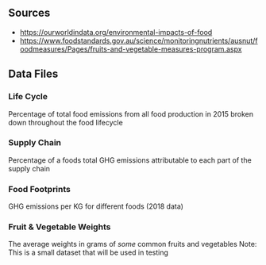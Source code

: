 ## Sources
- https://ourworldindata.org/environmental-impacts-of-food
- https://www.foodstandards.gov.au/science/monitoringnutrients/ausnut/foodmeasures/Pages/fruits-and-vegetable-measures-program.aspx


## Data Files
### Life Cycle
Percentage of total food emissions from all food production in 2015
broken down throughout the food lifecycle

### Supply Chain
Percentage of a foods total GHG emissions attributable to
each part of the supply chain

### Food Footprints
GHG emissions per KG for different foods (2018 data)

### Fruit & Vegetable Weights
The average weights in grams of *some* common fruits and vegetables
Note: This is a small dataset that will be used in testing